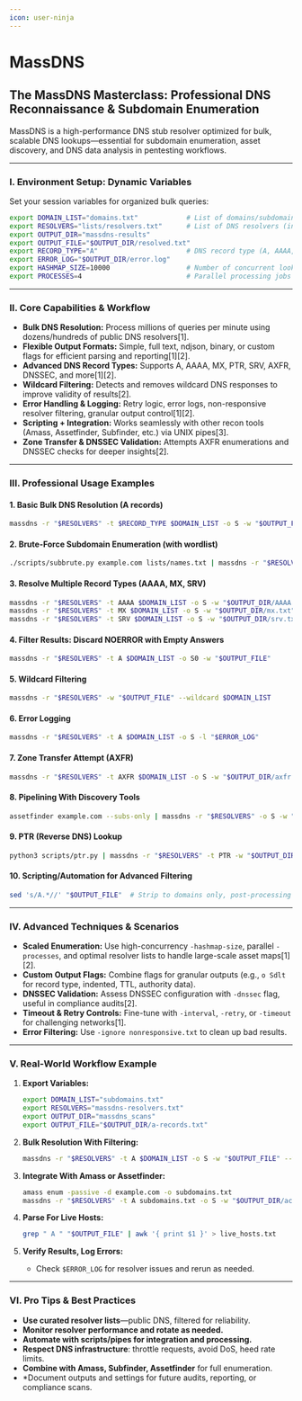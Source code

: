 ```yaml
---
icon: user-ninja
---
```


# MassDNS

## The MassDNS Masterclass: Professional DNS Reconnaissance & Subdomain Enumeration

MassDNS is a high-performance DNS stub resolver optimized for bulk, scalable DNS lookups—essential for subdomain enumeration, asset discovery, and DNS data analysis in pentesting workflows.

***

### I. Environment Setup: Dynamic Variables

Set your session variables for organized bulk queries:

```bash
export DOMAIN_LIST="domains.txt"            # List of domains/subdomains to resolve
export RESOLVERS="lists/resolvers.txt"      # List of DNS resolvers (included in MassDNS repo)
export OUTPUT_DIR="massdns-results"
export OUTPUT_FILE="$OUTPUT_DIR/resolved.txt"
export RECORD_TYPE="A"                      # DNS record type (A, AAAA, MX, PTR, SRV, etc.)
export ERROR_LOG="$OUTPUT_DIR/error.log"
export HASHMAP_SIZE=10000                   # Number of concurrent lookups (default: 10,000)
export PROCESSES=4                          # Parallel processing jobs

```

***

### II. Core Capabilities & Workflow

* **Bulk DNS Resolution:** Process millions of queries per minute using dozens/hundreds of public DNS resolvers\[1].
* **Flexible Output Formats:** Simple, full text, ndjson, binary, or custom flags for efficient parsing and reporting\[1]\[2].
* **Advanced DNS Record Types:** Supports A, AAAA, MX, PTR, SRV, AXFR, DNSSEC, and more\[1]\[2].
* **Wildcard Filtering:** Detects and removes wildcard DNS responses to improve validity of results\[2].
* **Error Handling & Logging:** Retry logic, error logs, non-responsive resolver filtering, granular output control\[1]\[2].
* **Scripting + Integration:** Works seamlessly with other recon tools (Amass, Assetfinder, Subfinder, etc.) via UNIX pipes\[3].
* **Zone Transfer & DNSSEC Validation:** Attempts AXFR enumerations and DNSSEC checks for deeper insights\[2].

***

### III. Professional Usage Examples

#### 1. Basic Bulk DNS Resolution (A records)

```bash
massdns -r "$RESOLVERS" -t $RECORD_TYPE $DOMAIN_LIST -o S -w "$OUTPUT_FILE"

```

#### 2. Brute-Force Subdomain Enumeration (with wordlist)

```bash
./scripts/subbrute.py example.com lists/names.txt | massdns -r "$RESOLVERS" -t A -o S -w "$OUTPUT_FILE"

```

#### 3. Resolve Multiple Record Types (AAAA, MX, SRV)

```bash
massdns -r "$RESOLVERS" -t AAAA $DOMAIN_LIST -o S -w "$OUTPUT_DIR/AAAA.txt"
massdns -r "$RESOLVERS" -t MX $DOMAIN_LIST -o S -w "$OUTPUT_DIR/mx.txt"
massdns -r "$RESOLVERS" -t SRV $DOMAIN_LIST -o S -w "$OUTPUT_DIR/srv.txt"

```

#### 4. Filter Results: Discard NOERROR with Empty Answers

```bash
massdns -r "$RESOLVERS" -t A $DOMAIN_LIST -o S0 -w "$OUTPUT_FILE"

```

#### 5. Wildcard Filtering

```bash
massdns -r "$RESOLVERS" -w "$OUTPUT_FILE" --wildcard $DOMAIN_LIST

```

#### 6. Error Logging

```bash
massdns -r "$RESOLVERS" -t A $DOMAIN_LIST -o S -l "$ERROR_LOG"

```

#### 7. Zone Transfer Attempt (AXFR)

```bash
massdns -r "$RESOLVERS" -t AXFR $DOMAIN_LIST -o S -w "$OUTPUT_DIR/axfr.txt"

```

#### 8. Pipelining With Discovery Tools

```bash
assetfinder example.com --subs-only | massdns -r "$RESOLVERS" -o S -w "$OUTPUT_FILE"

```

#### 9. PTR (Reverse DNS) Lookup

```bash
python3 scripts/ptr.py | massdns -r "$RESOLVERS" -t PTR -w "$OUTPUT_DIR/ptr.txt"

```

#### 10. Scripting/Automation for Advanced Filtering

```bash
sed 's/A.*//' "$OUTPUT_FILE"  # Strip to domains only, post-processing

```

***

### IV. Advanced Techniques & Scenarios

* **Scaled Enumeration:** Use high-concurrency `-hashmap-size`, parallel `-processes`, and optimal resolver lists to handle large-scale asset maps\[1]\[2].
* **Custom Output Flags:** Combine flags for granular outputs (e.g., `o Sdlt` for record type, indented, TTL, authority data).
* **DNSSEC Validation:** Assess DNSSEC configuration with `-dnssec` flag, useful in compliance audits\[2].
* **Timeout & Retry Controls:** Fine-tune with `-interval`, `-retry`, or `-timeout` for challenging networks\[1].
* **Error Filtering:** Use `-ignore nonresponsive.txt` to clean up bad results.

***

### V. Real-World Workflow Example

1.  **Export Variables:**

    ```bash
    export DOMAIN_LIST="subdomains.txt"
    export RESOLVERS="massdns-resolvers.txt"
    export OUTPUT_DIR="massdns_scans"
    export OUTPUT_FILE="$OUTPUT_DIR/a-records.txt"

    ```
2.  **Bulk Resolution With Filtering:**

    ```bash
    massdns -r "$RESOLVERS" -t A $DOMAIN_LIST -o S -w "$OUTPUT_FILE" --wildcard

    ```
3.  **Integrate With Amass or Assetfinder:**

    ```bash
    amass enum -passive -d example.com -o subdomains.txt
    massdns -r "$RESOLVERS" -t A subdomains.txt -o S -w "$OUTPUT_DIR/active.txt"

    ```
4.  **Parse For Live Hosts:**

    ```bash
    grep " A " "$OUTPUT_FILE" | awk '{ print $1 }' > live_hosts.txt

    ```
5. **Verify Results, Log Errors:**
   * Check `$ERROR_LOG` for resolver issues and rerun as needed.

***

### VI. Pro Tips & Best Practices

* **Use curated resolver lists**—public DNS, filtered for reliability.
* **Monitor resolver performance and rotate as needed.**
* **Automate with scripts/pipes for integration and processing.**
* **Respect DNS infrastructure**: throttle requests, avoid DoS, heed rate limits.
* **Combine with Amass, Subfinder, Assetfinder** for full enumeration.
* \*Document outputs and settings for future audits, reporting, or compliance scans.

